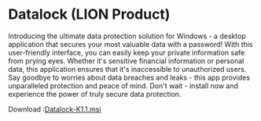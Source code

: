 # Datalock (LION Product)

Introducing the ultimate data protection solution for Windows - a desktop application that secures your most valuable data with a password! With this user-friendly interface, you can easily keep your private information safe from prying eyes. Whether it's sensitive financial information or personal data, this application ensures that it's inaccessible to unauthorized users. Say goodbye to worries about data breaches and leaks - this app provides unparalleled protection and peace of mind. Don't wait - install now and experience the power of truly secure data protection.

Download :[Datalock-K1.1.msi](https://github.com/kalharawimukthi0617/Datalock/releases/download/v1.1/Datalock-K1.1.msi)
